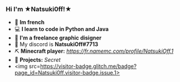 ### Hi I'm ★Natsuki0ff!★

- 🥖 **Im french**
- 💻 **I learn to code in Python and Java**
- 🎨 **I'm a freelance graphic disigner**
- 💬 My discord is **NatsukiOff#7713**
- ⛏️ **Minecraft player:** *https://fr.namemc.com/profile/NatsukiOff.1*
- 💾 **Projects:** *Secret*
- <img src=https://visitor-badge.glitch.me/badge?page_id=Natsuki0ff.visitor-badge.issue.1>
